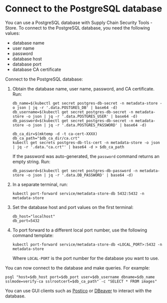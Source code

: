 # Connect to the PostgreSQL database

You can use a PostgreSQL database with Supply Chain Security Tools - Store.
To connect to the PostgreSQL database, you need the following values:

- database name
- user name
- password
- database host
- database port
- database CA certificate

Connect to the PostgreSQL database:

1. Obtain the database name, user name, password, and CA certificate. Run:

    ```console
    db_name=$(kubectl get secret postgres-db-secret -n metadata-store -o json | jq -r '.data.POSTGRES_DB' | base64 -d)
    db_username=$(kubectl get secret postgres-db-secret -n metadata-store -o json | jq -r '.data.POSTGRES_USER' | base64 -d)
    db_password=$(kubectl get secret postgres-db-secret -n metadata-store -o json | jq -r '.data.POSTGRES_PASSWORD' | base64 -d)
   
    db_ca_dir=$(mktemp -d -t ca-cert-XXXX)
    db_ca_path="$db_ca_dir/ca.crt"
    kubectl get secrets postgres-db-tls-cert -n metadata-store -o json | jq -r '.data."ca.crt"' | base64 -d > $db_ca_path
    ```

    If the password was auto-generated, the `password` command returns an empty string. Run:

    ```console
    db_password=$(kubectl get secret postgres-db-password -n metadata-store -o json | jq -r '.data.DB_PASSWORD' | base64 -d)
    ```

2. In a separate terminal, run:

    ```console
    kubectl port-forward service/metadata-store-db 5432:5432 -n metadata-store
    ```

3. Set the database host and port values on the first terminal:
    
    ```console
    db_host="localhost"
    db_port=5432
    ```
  
4. To port forward to a different local port number, use the following command template:
    
    ```console
    kubectl port-forward service/metadata-store-db <LOCAL_PORT>:5432 -n metadata-store
    ```

    Where `LOCAL-PORT` is the port number for the database you want to use.

You can now connect to the database and make queries. For example:

```console
psql "host=$db_host port=$db_port user=$db_username dbname=$db_name sslmode=verify-ca sslrootcert=$db_ca_path" -c "SELECT * FROM images"
```

You can use GUI clients such as [Postico](https://eggerapps.at/postico2/) or [DBeaver](https://dbeaver.io/) to interact with the database.
